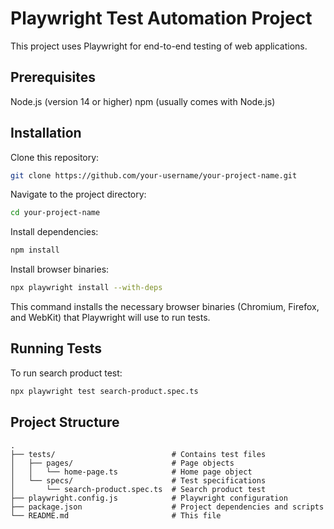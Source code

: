# Playwright Test Automation Project
This project uses Playwright for end-to-end testing of web applications.

## Prerequisites

Node.js (version 14 or higher)
npm (usually comes with Node.js)

## Installation

Clone this repository:
```bash
git clone https://github.com/your-username/your-project-name.git
```
Navigate to the project directory:
```bash
cd your-project-name
```
Install dependencies:
```bash
npm install
```

Install browser binaries:
```bash
npx playwright install --with-deps
```
This command installs the necessary browser binaries (Chromium, Firefox, and WebKit) that Playwright will use to run tests.

## Running Tests
To run search product test:
```bash
npx playwright test search-product.spec.ts
```

## Project Structure

```
.
├── tests/                          # Contains test files
│   ├── pages/                      # Page objects
│   │   └── home-page.ts            # Home page object
│   └── specs/                      # Test specifications
│       └── search-product.spec.ts  # Search product test
├── playwright.config.js            # Playwright configuration
├── package.json                    # Project dependencies and scripts
└── README.md                       # This file
```